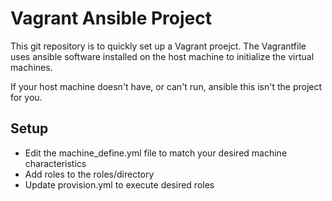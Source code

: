 Vagrant Ansible Project 
=======================
This git repository is to quickly set up a Vagrant proejct.
The Vagrantfile uses ansible software installed on the host machine
to initialize the virtual machines.  

If your host machine doesn't have, or can't run, ansible 
this isn't the project for you.

Setup
-----
- Edit the machine_define.yml file to match your desired machine characteristics
- Add roles to the roles/directory
- Update provision.yml to execute desired roles
